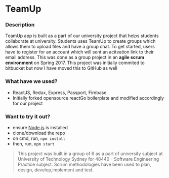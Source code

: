 # TeamUp

### Description
TeamUp app is built as a part of our university project that helps students collaborate at university. Students uses TeamUp to create groups which allows them to upload files and have a group chat. To get started, users have to register for an account which will sent an acitvation link to their email address. This was done as a group project in an <strong>agile scrum environment</strong> on Spring 2017. This project was initially commited to bitbucket but now I have moved this to GitHub as well

### What have we used?
- ReactJS, Redux, Express, Passport, Firebase.
- Initially forked opensource reactGo boilerplate and modified accordingly for our project

### Want to try it out?
- ensure <a href="https://nodejs.org/en/">Node.js</a> is installed
- clone/download the repo
- on cmd, run, `npm install`
- then, run, `npm start`


> This project was built in a group of 6 as a part of university subject at University of Technology Sydney for 48440 - Software Engineering Practice subject. Scrum methodologies have been used to plan, design, develop,implement and test.
